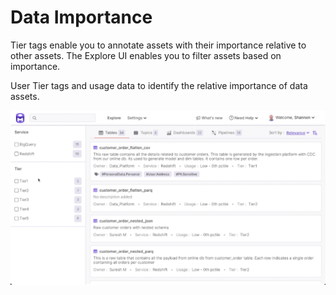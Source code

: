 # Data Importance

Tier tags enable you to annotate assets with their importance relative to other assets. The Explore UI enables you to filter assets based on importance.

User Tier tags and usage data to identify the relative importance of data assets.

![](<../docs/.gitbook/assets/asset-importance (1).gif>)

####
